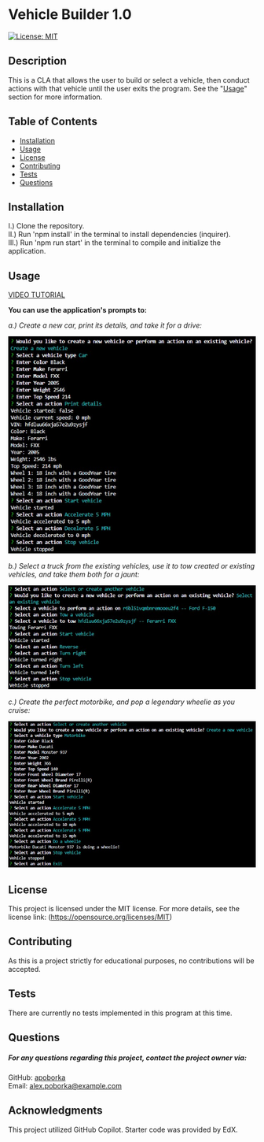 
  # Vehicle Builder 1.0
  [![License: MIT](https://img.shields.io/badge/License-MIT-yellow.svg)](https://opensource.org/licenses/MIT)

  ## Description
  This is a CLA that allows the user to build or select a vehicle, then conduct actions with that vehicle until the user exits the program. See the "[Usage](#usage)" section for more information.



  ## Table of Contents
  - [Installation](#installation)
  - [Usage](#usage)
  - [License](#license)
  - [Contributing](#contributing)
  - [Tests](#tests)
  - [Questions](#questions)

  ## Installation
  I.) Clone the repository.\
  II.) Run 'npm install' in the terminal to install dependencies (inquirer).\
  III.) Run 'npm run start' in the terminal to compile and initialize the application.

  ## Usage
  [VIDEO TUTORIAL]()

  **You can use the application's prompts to:**

  *a.) Create a new car, print its details, and take it for a drive:*
  
  ![Create a vehicle](./screenshots/Create%20a%20Vehicle.jpg)
  
  *b.) Select a truck from the existing vehicles, use it to tow created or existing vehicles, and take them both for a jaunt:*
  
  ![Select the existing F-150 and tow your created vehicle](./screenshots/Select%20a%20Vehicle%20and%20Tow%20a%20Created%20Vehicle.jpg)

  *c.) Create the perfect motorbike, and pop a legendary wheelie as you cruise:*
  
  ![Create a motorbike and pop a wheelie](./screenshots/Create%20a%20Motorcycle%20and%20Do%20a%20Wheelie.jpg)
  

  ## License
  This project is licensed under the MIT license. For more details, see the license link: (https://opensource.org/licenses/MIT)

  ## Contributing
  As this is a project strictly for educational purposes, no contributions will be accepted.

  ## Tests
  There are currently no tests implemented in this program at this time.

  ## Questions
##### For any questions regarding this project, contact the project owner via: 
  GitHub: [apoborka](https://github.com/apoborka)\
  Email: alex.poborka@example.com

  ## Acknowledgments
  This project utilized GitHub Copilot.
  Starter code was provided by EdX.
  